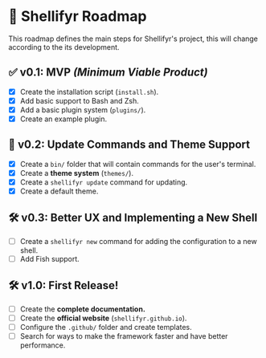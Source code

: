 # 📌 Shellifyr Roadmap

This roadmap defines the main steps for Shellifyr's project, this will change according to the its development.

## ✅ **v0.1:** MVP *(Minimum Viable Product)*
- [X] Create the installation script (`install.sh`).
- [X] Add basic support to Bash and Zsh.
- [X] Add a basic plugin system (`plugins/`).
- [X] Create an example plugin.

## 🔄 **v0.2:** Update Commands and Theme Support
- [X] Create a `bin/` folder that will contain commands for the user's terminal.
- [X] Create a **theme system** (`themes/`).
- [X] Create a `shellifyr update` command for updating.
- [X] Create a default theme.

## 🛠 **v0.3:** Better UX and Implementing a New Shell
- [ ] Create a `shellifyr new` command for adding the configuration to a new shell.
- [ ] Add Fish support.

## 🛠 **v1.0:** First Release!
- [ ] Create the **complete documentation.**
- [ ] Create the **official website** (`shellifyr.github.io`).
- [ ] Configure the `.github/` folder and create templates.
- [ ] Search for ways to make the framework faster and have better performance.
